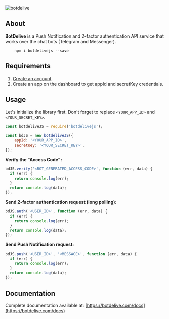 ![botdelive](https://botdelive.com/images/logo.png)

About
-------------

**BotDelive** is a Push Notification and 2-factor authentication API service that works over the chat bots (Telegram and Messenger).

        npm i botdelivejs --save

Requirements
-------------

1. [Create an account](https://botdelive.com/login).
2. Create an app on the dashboard to get appId and secretKey credentials.

Usage
-------------

Let's initialize the library first. Don't forget to replace `<YOUR_APP_ID>` and `<YOUR_SECRET_KEY>`.
```javascript
const botdeliveJS = require('botdelivejs');

const bdJS = new botdeliveJS({
    appId: '<YOUR_APP_ID>',
    secretKey: '<YOUR_SECRET_KEY>',
});
```

**Verify the "Access Code":**
```javascript
bdJS.verify('<BOT_GENERATED_ACCESS_CODE>', function (err, data) {
  if (err) {
    return console.log(err);
  }
  return console.log(data);
});
```

**Send 2-factor authentication request (long polling):**
```javascript
bdJS.auth('<USER_ID>', function (err, data) {
  if (err) {
    return console.log(err);
  }
  return console.log(data);
});
```

**Send Push Notification request:**
```javascript
bdJS.push('<USER_ID>', '<MESSAGE>', function (err, data) {
  if (err) {
    return console.log(err);
  }
  return console.log(data);
});
```

Documentation
-------------

Complete documentation available at: [https://botdelive.com/docs](https://botdelive.com/docs)
